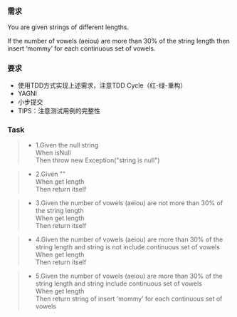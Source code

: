 ### 需求
You are given strings of different lengths.
 
If the number of vowels (aeiou) are more than 30% of the string length 
then insert ‘mommy’ for each continuous set of vowels.

### 要求
- 使用TDD方式实现上述需求，注意TDD Cycle（红-绿-重构）
- YAGNI
- 小步提交
- TIPS：注意测试用例的完整性

### Task
> * 1.Given the null string  
   When  isNull  
   Then throw new Exception("string is null")

> * 2.Given ""  
   When  get length  
   Then return itself
   
> * 3.Given the number of vowels (aeiou) are not more than 30% of the string length  
   When get length  
   Then return itself
   
> * 4.Given the number of vowels (aeiou) are more than 30% of the string length
   	and string is not include continuous set of vowels  
   When get length  
   Then return  itself
   
>* 5.Given the number of vowels (aeiou) are more than 30% of the string length
   	and string include continuous set of vowels  
   When get length  
   Then return  string of insert ‘mommy’ for each continuous set of vowels